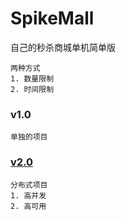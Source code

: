 # SpikeMall
   自己的秒杀商城单机简单版   
    
    两种方式    
    1. 数量限制
    2. 时间限制
### v1.0
    单独的项目

### [v2.0](https://github.com/Doslin/SpikeSystem)
    分布式项目
    1. 高并发
    2. 高可用
     
    


